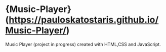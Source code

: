 # {Music-Player}(https://pauloskatostaris.github.io/Music-Player/)
Music Player (project in progress) created with HTML,CSS and JavaScript.
